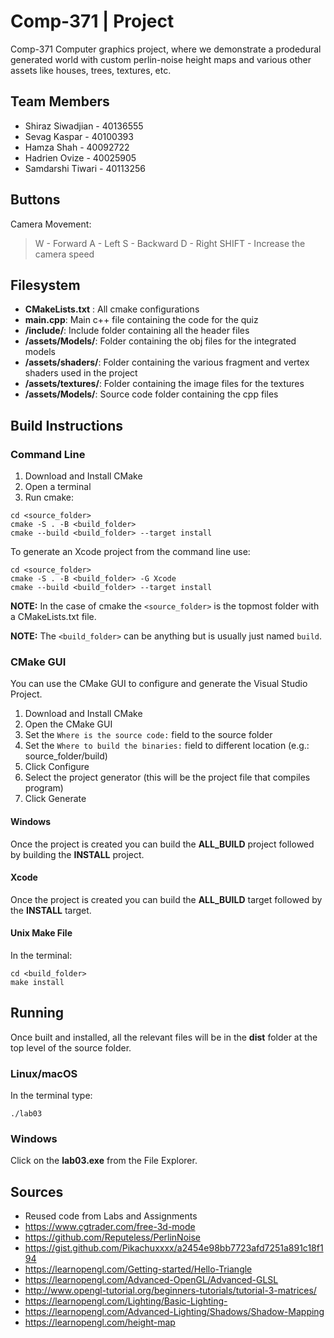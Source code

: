 # Comp-371 | Project

Comp-371 Computer graphics project, where we demonstrate a prodedural generated world with custom perlin-noise height maps and various other assets like houses, trees, textures, etc.


## Team Members
- Shiraz Siwadjian - 40136555
- Sevag Kaspar - 40100393
- Hamza Shah - 40092722
- Hadrien Ovize - 40025905
- Samdarshi Tiwari - 40113256


## Buttons
Camera Movement:
> W - Forward
> A - Left
> S - Backward
> D - Right
> SHIFT - Increase the camera speed


## Filesystem
- **CMakeLists.txt** : All cmake configurations
- **main.cpp**: Main c++ file containing the code for the quiz
- **/include/**: Include folder containing all the header files
- **/assets/Models/**: Folder containing the obj files for the integrated models
- **/assets/shaders/**: Folder containing the various fragment and vertex shaders used in the project
- **/assets/textures/**: Folder containing the image files for the textures
- **/assets/Models/**: Source code folder containing the cpp files


## Build Instructions

### Command Line

1. Download and Install CMake
2. Open a terminal
3. Run cmake:

```
cd <source_folder>
cmake -S . -B <build_folder>
cmake --build <build_folder> --target install
```

To generate an Xcode project from the command line use:

```
cd <source_folder>
cmake -S . -B <build_folder> -G Xcode
cmake --build <build_folder> --target install
```


**NOTE:** In the case of cmake the `<source_folder>` is the topmost folder with
a CMakeLists.txt file.

**NOTE:** The `<build_folder>` can be anything but is usually just named `build`.


### CMake GUI

You can use the CMake GUI to configure and generate the Visual Studio Project.

1. Download and Install CMake
2. Open the CMake GUI
3. Set the `Where is the source code:` field to the source folder
4. Set the `Where to build the binaries:` field to different location (e.g.: source_folder/build)
5. Click Configure
6. Select the project generator (this will be the project file that compiles program)
7. Click Generate

#### Windows

Once the project is created you can build the **ALL_BUILD** project followed by
building the **INSTALL** project.

#### Xcode

Once the project is created you can build the **ALL_BUILD** target followed by
the **INSTALL** target.

#### Unix Make File

In the terminal:

```
cd <build_folder>
make install
```


## Running

Once built and installed, all the relevant files will be in the **dist** folder
at the top level of the source folder.

### Linux/macOS

In the terminal type:

```
./lab03
```

### Windows

Click on the **lab03.exe** from the File Explorer.



## Sources
- Reused code from Labs and Assignments
- https://www.cgtrader.com/free-3d-mode
- https://github.com/Reputeless/PerlinNoise
- https://gist.github.com/Pikachuxxxx/a2454e98bb7723afd7251a891c18f194
- https://learnopengl.com/Getting-started/Hello-Triangle
- https://learnopengl.com/Advanced-OpenGL/Advanced-GLSL
- http://www.opengl-tutorial.org/beginners-tutorials/tutorial-3-matrices/
- https://learnopengl.com/Lighting/Basic-Lighting-
- https://learnopengl.com/Advanced-Lighting/Shadows/Shadow-Mapping
- https://learnopengl.com/height-map
